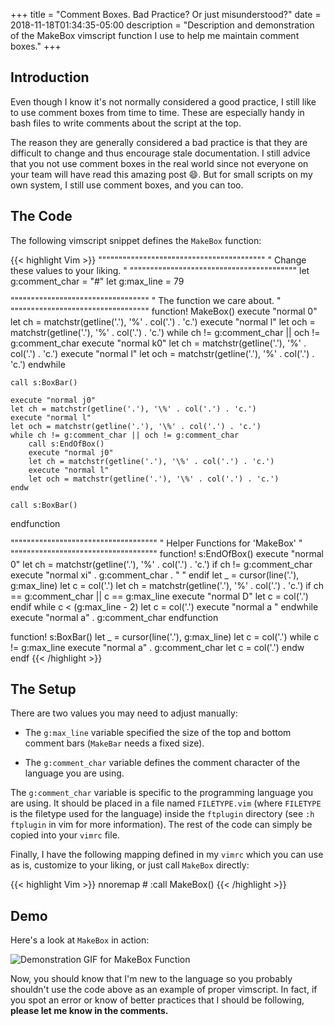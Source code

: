 +++
title = "Comment Boxes. Bad Practice? Or just misunderstood?"
date = 2018-11-18T01:34:35-05:00
description = "Description and demonstration of the MakeBox vimscript function I use to help me maintain comment boxes."
+++

## Introduction

Even though I know it's not normally considered a good practice, I still
like to use comment boxes from time to time. These are especially handy
in bash files to write comments about the script at the top.

The reason they are generally considered a bad practice is that they are
difficult to change and thus encourage stale documentation. I still
advice that you not use comment boxes in the real world since not everyone on your
team will have read this amazing post :smile:. But for small scripts on my own
system, I still use comment boxes, and you can too.

## The Code

The following vimscript snippet defines the `MakeBox` function:

{{< highlight Vim >}}
"""""""""""""""""""""""""""""""""""""""""
"  Change these values to your liking.  "
"""""""""""""""""""""""""""""""""""""""""
let g:comment_char = "#"
let g:max_line = 79

""""""""""""""""""""""""""""""""""
"  The function we care about.   "
""""""""""""""""""""""""""""""""""
function! MakeBox()
    execute "normal 0"
    let ch = matchstr(getline('.'), '\%' . col('.') . 'c.')
    execute "normal l"
    let och = matchstr(getline('.'), '\%' . col('.') . 'c.')
    while ch != g:comment_char || och != g:comment_char
        execute "normal k0"
        let ch = matchstr(getline('.'), '\%' . col('.') . 'c.')
        execute "normal l"
        let och = matchstr(getline('.'), '\%' . col('.') . 'c.')
    endwhile

    call s:BoxBar()

    execute "normal j0"
    let ch = matchstr(getline('.'), '\%' . col('.') . 'c.')
    execute "normal l"
    let och = matchstr(getline('.'), '\%' . col('.') . 'c.')
    while ch != g:comment_char || och != g:comment_char
        call s:EndOfBox()
        execute "normal j0"
        let ch = matchstr(getline('.'), '\%' . col('.') . 'c.')
        execute "normal l"
        let och = matchstr(getline('.'), '\%' . col('.') . 'c.')
    endw

    call s:BoxBar()
endfunction

""""""""""""""""""""""""""""""""""""
"  Helper Functions for 'MakeBox'  "
""""""""""""""""""""""""""""""""""""
function! s:EndOfBox()
    execute "normal 0"
    let ch = matchstr(getline('.'), '\%' . col('.') . 'c.')
    if ch != g:comment_char
        execute "normal xi" . g:comment_char . " "
    endif
    let _ = cursor(line('.'), g:max_line)
    let c = col('.')
    let ch = matchstr(getline('.'), '\%' . col('.') . 'c.')
    if ch == g:comment_char || c == g:max_line
        execute "normal D"
        let c = col('.')
    endif
    while c < (g:max_line - 2)
        let c = col('.')
        execute "normal a "
    endwhile
    execute "normal a" . g:comment_char
endfunction

function! s:BoxBar()
    let _ = cursor(line('.'), g:max_line)
    let c = col('.')
    while c != g:max_line
        execute "normal a" . g:comment_char
        let c = col('.')
    endw
endf
{{< /highlight >}}

## The Setup

There are two values you may need to adjust manually:

* The `g:max_line` variable specified the size of the top and bottom comment bars (`MakeBar` needs a fixed size).

* The `g:comment_char` variable defines the comment character of the language you are using.

The `g:comment_char` variable is specific to the programming language you are using. It should be placed in a file named `FILETYPE.vim` (where `FILETYPE` is the filetype used for the language) inside the `ftplugin` directory (see `:h ftplugin` in vim for more information). The rest of the code can simply be copied into your `vimrc` file.

Finally, I have the following mapping defined in my `vimrc` which you can use as is, customize to your liking, or just call `MakeBox` directly: 

{{< highlight Vim >}}
nnoremap <Leader># :call MakeBox()<CR>
{{< /highlight >}}

## Demo

Here's a look at `MakeBox` in action:

<img src="/images/MakeBox_Demo.gif" alt="Demonstration GIF for MakeBox Function"/>

Now, you should know that I'm new to the language so you probably shouldn't use
the code above as an example of proper vimscript. In fact, if you spot an error
or know of better practices that I should be following, **please let me know in
the comments.**
